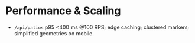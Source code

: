 # Performance & Scaling
- `/api/patios` p95 <400 ms @100 RPS; edge caching; clustered markers; simplified geometries on mobile.
